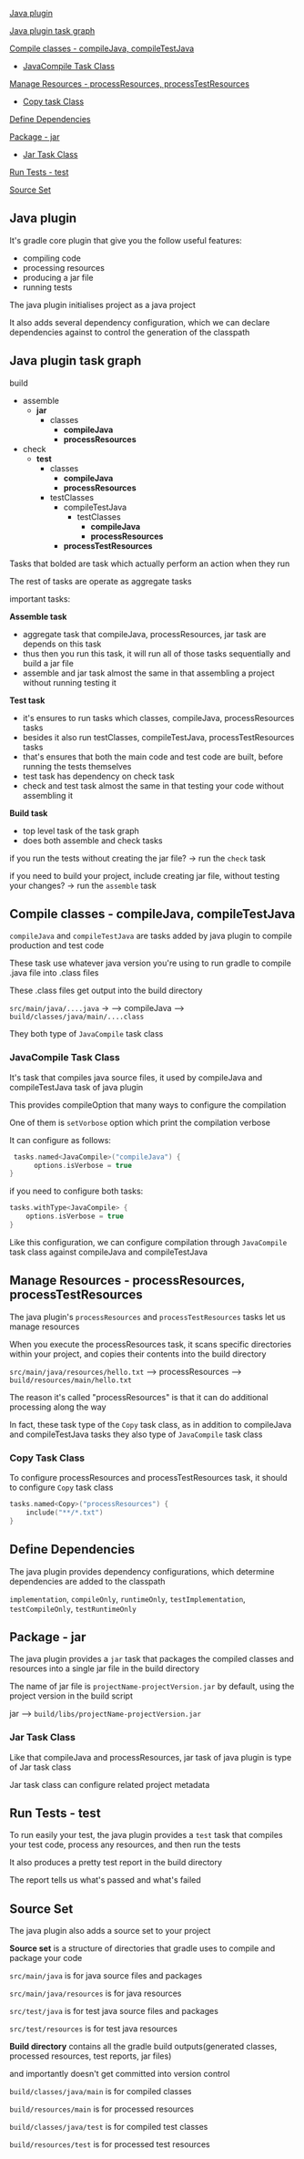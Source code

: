 [Java plugin](#java-plugin)

[Java plugin task graph](#java-plugin-task-graph)

[Compile classes - compileJava, compileTestJava](#compile-classes---compilejava-compiletestjava)
- [JavaCompile Task Class](#javacompile-task-class)

[Manage Resources - processResources, processTestResources](#manage-resources---processresources-processTestResources)
- [Copy task Class](#copy-task-class)

[Define Dependencies](#define-dependencies)

[Package - jar](#package---jar)
- [Jar Task Class](#jar-task-class)

[Run Tests - test](#run-tests---test)

[Source Set](#source-set)

## Java plugin

It's gradle core plugin that give you the follow useful features:
- compiling code
- processing resources
- producing a jar file
- running tests

The java plugin initialises project as a java project 

It also adds several dependency configuration, which we can declare dependencies against to control the generation of the classpath

## Java plugin task graph

build
- assemble
    - **jar**
        - classes
            - **compileJava**
            - **processResources**
- check
    - **test**
        - classes
            - **compileJava**
            - **processResources**
        - testClasses
            - compileTestJava
                - testClasses
                    - **compileJava**
                    - **processResources**
            - **processTestResources**

Tasks that bolded are task which actually perform an action when they run

The rest of tasks are operate as aggregate tasks

important tasks:

**Assemble task**
- aggregate task that compileJava, processResources, jar task are depends on this task
- thus then you run this task, it will run all of those tasks sequentially and build a jar file
- assemble and jar task almost the same in that assembling a project without running testing it

**Test task**
- it's ensures to run tasks which classes, compileJava, processResources tasks
- besides it also run testClasses, compileTestJava, processTestResources tasks
- that's ensures that both the main code and test code are built, before running the tests themselves
- test task has dependency on check task
- check and test task almost the same in that testing your code without assembling it

**Build task**
- top level task of the task graph
- does both assemble and check tasks

if you run the tests without creating the jar file? -> run the `check` task

if you need to build your project, include creating jar file, without testing your changes? -> run the `assemble` task

## Compile classes - compileJava, compileTestJava

`compileJava` and `compileTestJava` are tasks added by java plugin to compile production and test code

These task use whatever java version you're using to run gradle to compile .java file into .class files

These .class files get output into the build directory

`src/main/java/....java` -> --> compileJava --> `build/classes/java/main/....class`

They both type of `JavaCompile` task class

### JavaCompile Task Class

It's task that compiles java source files, it used by compileJava and compileTestJava task of java plugin

This provides compileOption that many ways to configure the compilation

One of them is `setVorbose` option which print the compilation verbose

It can configure as follows:

```kotlin
 tasks.named<JavaCompile>("compileJava") {
      options.isVerbose = true
}
```

if you need to configure both tasks: 

```kotlin
tasks.withType<JavaCompile> {
    options.isVerbose = true
}
```

Like this configuration, we can configure compilation through `JavaCompile` task class against compileJava and compileTestJava 

## Manage Resources - processResources, processTestResources

The java plugin's `processResources` and `processTestResources` tasks let us manage resources 

When you execute the processResources task, it scans specific directories within your project, and copies their contents into the build directory 

`src/main/java/resources/hello.txt` --> processResources --> `build/resources/main/hello.txt`

The reason it's called "processResources" is that it can do additional processing along the way 

In fact, these task type of the `Copy` task class, as in addition to compileJava and compileTestJava tasks they also type of `JavaCompile` task class 

### Copy Task Class

To configure processResources and processTestResources task, it should to configure `Copy` task class

```kotlin
tasks.named<Copy>("processResources") {
    include("**/*.txt")
}
```

## Define Dependencies

The java plugin provides dependency configurations, which determine dependencies are added to the classpath  

`implementation`, `compileOnly`, `runtimeOnly`, `testImplementation`, `testCompileOnly`, `testRuntimeOnly`

## Package - jar

The java plugin provides a `jar` task that packages the compiled classes and resources into a single jar file in the build directory

The name of jar file is `projectName-projectVersion.jar` by default, using the project version in the build script

jar --> `build/libs/projectName-projectVersion.jar`

### Jar Task Class

Like that compileJava and processResources, jar task of java plugin is type of Jar task class

Jar task class can configure related project metadata 

## Run Tests - test

To run easily your test, the java plugin provides a `test` task that compiles your test code, process any resources, and then run the tests

It also produces a pretty test report in the build directory

The report tells us what's passed and what's failed

## Source Set

The java plugin also adds a source set to your project

**Source set** is a structure of directories that gradle uses to compile and package your code

`src/main/java` is for java source files and packages

`src/main/java/resources` is for java resources

`src/test/java` is for test java source files and packages

`src/test/resources` is for test java resources

**Build directory** contains all the gradle build outputs(generated classes, processed resources, test reports, jar files)

and importantly doesn't get committed into version control

`build/classes/java/main` is for compiled classes

`build/resources/main` is for processed resources

`build/classes/java/test` is for compiled test classes

`build/resources/test` is for processed test resources